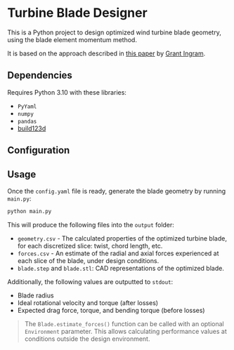 # Turbine Blade Designer
This is a Python project to design optimized wind turbine blade geometry, using the blade element momentum method.

It is based on the approach described in [this paper](https://grantingram.org/download/wind_turbine_design.pdf) by [Grant Ingram](https://grantingram.org/).

## Dependencies

Requires Python 3.10 with these libraries:

- `PyYaml`
- `numpy`
- `pandas`
- [build123d](https://github.com/gumyr/build123d)

## Configuration

## Usage

Once the `config.yaml` file is ready, generate the blade geometry by running `main.py`:
```bash
python main.py
```

This will produce the following files into the `output` folder:

- `geometry.csv` - The calculated properties of the optimized turbine blade, for each discretized slice: twist, chord length, etc.
- `forces.csv` - An estimate of the radial and axial forces experienced at each slice of the blade, under design conditions.
- `blade.step` and `blade.stl`: CAD representations of the optimized blade.

Additionally, the following values are outputted to `stdout`:
- Blade radius
- Ideal rotational velocity and torque (after losses)
- Expected drag force, torque, and bending torque (before losses)

> The `Blade.estimate_forces()` function can be called with an optional `Environment` parameter.
> This allows calculating performance values at conditions outside the design environment.
